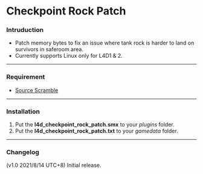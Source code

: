 # Checkpoint Rock Patch

### Intruduction
- Patch memory bytes to fix an issue where tank rock is harder to land on survivors in saferoom area.
- Currently supports Linux only for L4D1 & 2.

<hr>

### Requirement
- [Source Scramble](https://forums.alliedmods.net/showthread.php?t=317175)

<hr>

### Installation
1. Put the **l4d_checkpoint_rock_patch.smx** to your _plugins_ folder.
2. Put the **l4d_checkpoint_rock_patch.txt** to your _gamedata_ folder.

<hr>

### Changelog
(v1.0 2021/8/14 UTC+8) Initial release.